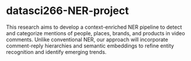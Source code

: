 # datasci266-NER-project
This research aims to develop a context-enriched NER pipeline to detect and categorize mentions of people, places, brands, and products in video comments. Unlike conventional NER, our approach will incorporate comment-reply hierarchies and semantic embeddings to refine entity recognition and identify emerging trends.
